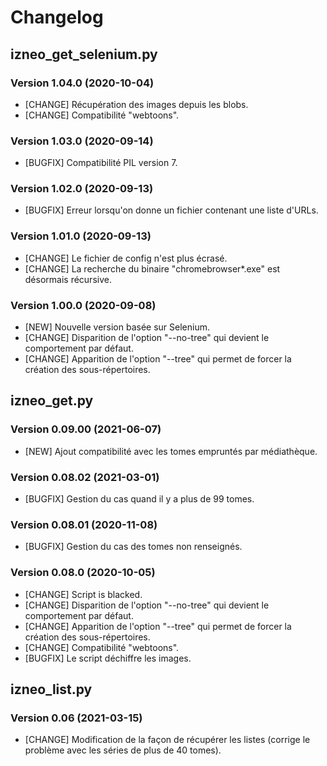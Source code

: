 # Changelog

## izneo_get_selenium.py

### Version 1.04.0 (2020-10-04)
- [CHANGE] Récupération des images depuis les blobs.
- [CHANGE] Compatibilité "webtoons".

### Version 1.03.0 (2020-09-14)
- [BUGFIX] Compatibilité PIL version 7.

### Version 1.02.0 (2020-09-13)
- [BUGFIX] Erreur lorsqu'on donne un fichier contenant une liste d'URLs.

### Version 1.01.0 (2020-09-13)
- [CHANGE] Le fichier de config n'est plus écrasé. 
- [CHANGE] La recherche du binaire "chromebrowser*.exe" est désormais récursive. 

### Version 1.00.0 (2020-09-08)
- [NEW] Nouvelle version basée sur Selenium. 
- [CHANGE] Disparition de l'option "--no-tree" qui devient le comportement par défaut. 
- [CHANGE] Apparition de l'option "--tree" qui permet de forcer la création des sous-répertoires. 


## izneo_get.py
### Version 0.09.00 (2021-06-07)
- [NEW] Ajout compatibilité avec les tomes empruntés par médiathèque. 

### Version 0.08.02 (2021-03-01)
- [BUGFIX] Gestion du cas quand il y a plus de 99 tomes. 

### Version 0.08.01 (2020-11-08)
- [BUGFIX] Gestion du cas des tomes non renseignés. 

### Version 0.08.0 (2020-10-05)
- [CHANGE] Script is blacked.
- [CHANGE] Disparition de l'option "--no-tree" qui devient le comportement par défaut. 
- [CHANGE] Apparition de l'option "--tree" qui permet de forcer la création des sous-répertoires. 
- [CHANGE] Compatibilité "webtoons".
- [BUGFIX] Le script déchiffre les images. 


## izneo_list.py
### Version 0.06 (2021-03-15)
- [CHANGE] Modification de la façon de récupérer les listes (corrige le problème avec les séries de plus de 40 tomes).
